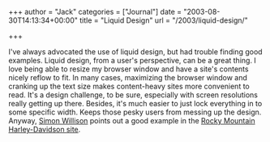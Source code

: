 +++
author = "Jack"
categories = ["Journal"]
date = "2003-08-30T14:13:34+00:00"
title = "Liquid Design"
url = "/2003/liquid-design/"

+++

I've always advocated the use of liquid design, but had trouble finding good examples. Liquid design, from a user's perspective, can be a great thing. I love being able to resize my browser window and have a site's contents nicely reflow to fit. In many cases, maximizing the browser window and cranking up the text size makes content-heavy sites more convenient to read. It's a design challenge, to be sure, especially with screen resolutions really getting up there. Besides, it's much easier to just lock everything in to some specific width. Keeps those pesky users from messing up the design. Anyway, [Simon Willison][1] points out a good example in the [Rocky Mountain Harley-Davidson site][2].

 [1]: http://simon.incutio.com/archive/2003/08/28/greatLiquidDesign
 [2]: http://www.rmh-d.com/